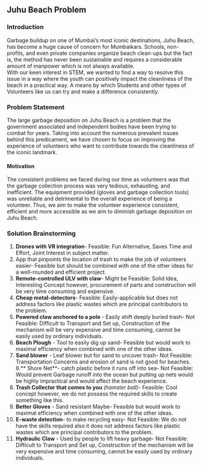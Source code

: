 ## Juhu Beach Problem

### Introduction
Garbage buildup on one of Mumbai’s most iconic destinations, Juhu Beach, has become a huge cause of concern for Mumbaikars. Schools, non-profits, and even private companies organize beach clean-ups but the fact is, the method has never been sustainable and requires a considerable amount of manpower which is not always available.  
With our keen interest in STEM, we wanted to find a way to resolve this issue in a way where the youth can positively impact the cleanliness of the beach in a practical way. A means by which Students and other types of Volunteers like us can try and make a difference consistently.

### Problem Statement
The large garbage deposition on Juhu Beach is a problem that the government associated and independent bodies have been trying to combat for years. Taking into account the numerous prevalent issues behind this predicament, we have chosen to focus on improving the experience of volunteers who want to contribute towards the cleanliness of the iconic landmark.

#### Motivation 
The consistent problems we faced during our time as volunteers was that the garbage collection process was very tedious, exhausting, and inefficient. The equipment provided (gloves and garbage collection tools) was unreliable and detrimental to the overall experience of being a volunteer. Thus, we aim to make the volunteer experience consistent, efficient and more accessible as we aim to diminish garbage deposition on Juhu Beach.

### Solution Brainstorming


1. **Drones with VR integration**- Feasible: Fun Alternative, Saves Time and Effort, Joint Interest in subject matter.
2. App that pinpoints the location of trash to make the job of volunteers easier- Feasible but should be combined with one of the other ideas for a well-rounded and efficient project.
3. **Remote-controlled ULV with claw**- Might be Feasible: Solid Idea, Interesting Concept however, procurement of parts and construction will be very time consuming and expensive.
4. **Cheap metal-detectors**- Feasible: Easily-applicable but does not address factors like plastic wastes which are principal contributors to the problem.
5. **Powered claw anchored to a pole** - Easily shift deeply buried trash- Not Feasible: Difficult to Transport and Set up, Construction of the mechanism will be very expensive and time consuming, cannot be easily used by ordinary individuals.
6. **Beach Plough** - Tool to easily dig up sand- Feasible but would work to maximal efficiency when combined with one of the other ideas.
7. **Sand blower** - Leaf blower but for sand to uncover trash- Not Feasible: Transportation Concerns and erosion of sand is not good for beaches.
8.** Shore Net**- catch plastic before it runs off into sea- Not Feasible: Would prevent Garbage runoff into the ocean but putting up nets would be highly impractical and would affect the beach experience.
1. **Trash Collector that comes to you** *(hamster ball)*- Feasible: Cool concept however, we do not possess the required skills to create something like this.
2.  **Better Gloves** - Sand resistant Maybe- Feasible but would work to maximal efficiency when combined with one of the other ideas.
3.  **E-waste detection**- to make recycling easy- Not Feasible: We do not have the skills required also it does not address factors like plastic wastes which are principal contributors to the problem.
4.  **Hydraulic Claw** - Used by people to lift heavy garbage-  Not Feasible: Difficult to Transport and Set up, Construction of the mechanism will be very expensive and time consuming, cannot be easily used by ordinary individuals.